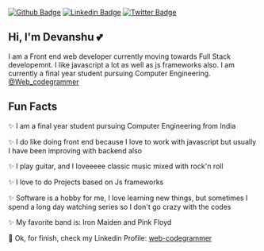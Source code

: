 [![Github Badge](https://img.shields.io/badge/-Github-000?style=flat-square&logo=Github&logoColor=white&link=https://github.com/leticiacamposs2)](https://github.com/web-codegrammer)
[![Linkedin Badge](https://img.shields.io/badge/-LinkedIn-blue?style=flat-square&logo=Linkedin&logoColor=white&link=https://www.linkedin.com/in/leticiacamposs/)](https://in.linkedin.com/in/web-codegrammer)
[![Twitter Badge](https://img.shields.io/badge/-Twitter-1ca0f1?style=flat-square&labelColor=1ca0f1&logo=twitter&logoColor=white&link=https://twitter.com/leehcamposs2)](https://twitter.com/Web_codegrammer)
## Hi, I'm Devanshu :two_hearts:

I am a Front end web developer currently moving towards Full Stack developemnt. I like javascript a lot as well as js frameworks also. I am currently a final year student pursuing Computer Engineering. 
 [@Web_codegrammer](https://twitter.com/Web_codegrammer)

## Fun Facts
:sparkles: I am a final year student pursuing Computer Engineering from India

:sparkles: I do like doing front end because I love to work with javascript but usually I have been improving with backend also

:sparkles: I play guitar, and I loveeeee classic music mixed with rock'n roll 

:sparkles: I love to do Projects based on Js frameworks

:sparkles: Software is a hobby for me, I love learning new things, but sometimes I spend a long day watching series so I don't go crazy with the codes 

:sparkles: My favorite band is: Iron Maiden and Pink Floyd

:dizzy: Ok, for finish, check my Linkedin Profile: [web-codegrammer](https://in.linkedin.com/in/web-codegrammer)
